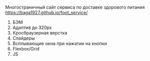 Многостраничный сайт сервиса по доставке здорового питания
https://baga1927.github.io/foot_service/

1. БЭМ
2. Адаптив до 320px
3. Кросбраузерная верстка
4. Слайдеры
5. Всплывающие окна при нажатии на кнопки
6. Flexbox/Grid
7. JS
